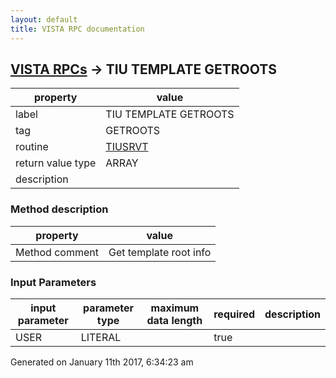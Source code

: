 ```yaml
---
layout: default
title: VISTA RPC documentation
---
```




## [VISTA RPCs](TableOfContent.md) &#8594; TIU TEMPLATE GETROOTS 

 property | value 
--- | --- 
 label | TIU TEMPLATE GETROOTS
 tag | GETROOTS
 routine | [TIUSRVT](http://code.osehra.org/dox/Routine_TIUSRVT_source.html)
 return value type | ARRAY
 description | 


### Method description

 property | value 
--- | --- 
 Method comment | Get template root info

### Input Parameters

| input parameter | parameter type | maximum data length | required | description | 
| --- | --- | --- | --- | --- | 
| USER | LITERAL |  | true |  | 




Generated on January 11th 2017, 6:34:23 am